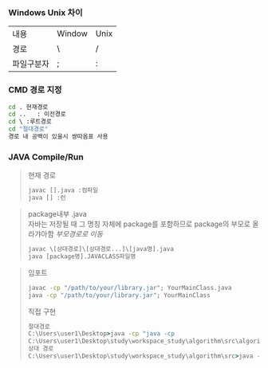 ### Windows Unix 차이
<table>
<tr>
<td>내용</td>
<td>Window  </td>
<td>Unix  </td>
</tr>
<tr><td>경로</td>
<td>\</td>
<td>/</td></tr>
<tr><td>파일구분자</td>
<td>;</td>
<td>:</td></tr>
</table>

### CMD 경로 지정

```cmd
cd . 현재경로
cd ..   : 이전경로
cd \ :루트경로
cd "절대경로"
경로 내 공백이 있을시 쌍따옴표 사용
```
### JAVA Compile/Run
> 현재 경로
>```cmd
>javac [].java :컴파일
>java [] :런
>```

>package내부 .java  
>자바는 저장될 때 그 명칭 자체에 package를 포함하므로 package의 부모로 올라갸아함
>*부모경로로 이동*
>```cmd
>javac \[상대경로]\[상대경로...]\[java명].java
>java [package명].JAVACLASS파일명
>```

>임포트
>```cmd
>javac -cp "/path/to/your/library.jar"; YourMainClass.java
>java -cp "/path/to/your/library.jar"; YourMainClass
>```
>직접 구현
>```cmd 
> 절대경로
>C:\Users\user1\Desktop>java -cp "java -cp 
>C:\Users\user1\Desktop\study\workspace_study\algorithm\src\algorithm\algs4.jar; algorithm.Algorithm
>상대 경로
>C:\Users\user1\Desktop\study\workspace_study\algorithm\src>java -cp algorithm\algs4.jar; algorithm.Algorithm
>```
>
